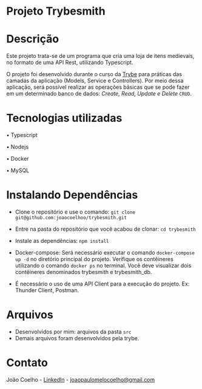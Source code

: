 # Projeto Trybesmith

# Descrição
Este projeto trata-se de um programa que cria uma loja de itens medievais, no formato de uma API Rest, utilizando Typescript.

O projeto foi desenvolvido durante o curso da [Trybe](https://www.betrybe.com/) para práticas das camadas da aplicação (Models, Service e Controllers). Por meio dessa aplicação, será possível realizar as operações básicas que se pode fazer em um determinado banco de dados: *Create, Read, Update e Delete* ```CRUD```.

# Tecnologias utilizadas

 • Typescript
 
 • Nodejs
 
 • Docker
 
 • MySQL
 
  # Instalando Dependências
  
  - Clone o repositório e
use o comando: ```git clone git@github.com:joaocoelhoo/trybesmith.git```

- Entre na pasta do repositório que você acabou de clonar:
```cd trybesmith```

- Instale as dependências:
```npm install```

- Docker-compose: Será necessário executar o comando ```docker-compose up -d``` no diretório principal do projeto. Verifique os contêineres utilizando o comando ```docker ps``` no terminal. Você deve visualizar dois contêineres denominados trybesmith e trybesmith_db.

- É necessário o uso de uma API Client para a execução do projeto. Ex: Thunder Client, Postman.

# Arquivos

- Desenvolvidos por mim: arquivos da pasta ```src```
- Demais arquivos foram desenvolvidos pela trybe.


# Contato
João Coelho - [LinkedIn](https://www.linkedin.com/in/jcoelhoo/) - joaopaulomelocoelho@gmail.com
